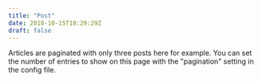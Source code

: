 ```yaml
---
title: "Post"
date: 2018-10-15T18:29:29Z
draft: false
---
```


Articles are paginated with only three posts here for example. You can set the number of entries to show on this page with the "pagination" setting in the config file.